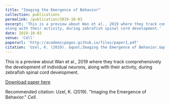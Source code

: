 ```yaml
---
title: "Imaging the Emergence of Behavior"
collection: publications
permalink: /publication/2019-10-03
excerpt: 'This is a preview about Wan et al., 2019 where they track comprehensively the development of individual neurons,
along with their activity, during zebrafish spinal cord development.'
date: 2019-10-03
venue: 'Cell'
paperurl: 'http://academicpages.github.io/files/paper1.pdf'
citation: 'Uzel, K. (2019). &quot;Imaging the Emergence of Behavior.&quot; <i>Cell</i>.'
---
```

This is a preview about Wan et al., 2019 where they track comprehensively the development of individual neurons,
along with their activity, during zebrafish spinal cord development.

[Download paper here](https://www.cell.com/cell/pdf/S0092-8674(19)31012-8.pdf)

Recommended citation: Uzel, K. (2019). "Imaging the Emergence of Behavior." <i>Cell</i>.
